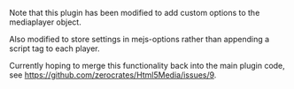 Note that this plugin has been modified to add custom options to the mediaplayer object.

Also modified to store settings in mejs-options rather than appending a script tag to each player.

Currently hoping to merge this functionality back into the main plugin code, see https://github.com/zerocrates/Html5Media/issues/9.
